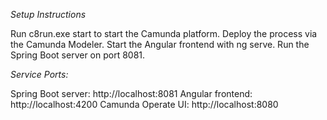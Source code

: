 *Setup Instructions*

Run c8run.exe start to start the Camunda platform.
Deploy the process via the Camunda Modeler.
Start the Angular frontend with ng serve.
Run the Spring Boot server on port 8081.

*Service Ports:*

Spring Boot server: http://localhost:8081
Angular frontend: http://localhost:4200
Camunda Operate UI: http://localhost:8080

